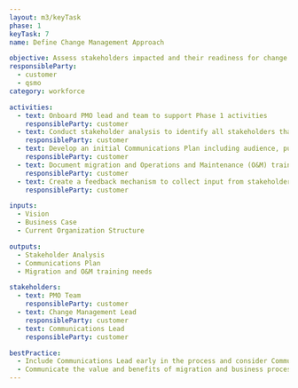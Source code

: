 ```yaml
---
layout: m3/keyTask
phase: 1
keyTask: 7
name: Define Change Management Approach

objective: Assess stakeholders impacted and their readiness for change to inform the change management approach.
responsibleParty:
  - customer
  - qsmo
category: workforce

activities:
  - text: Onboard PMO lead and team to support Phase 1 activities
    responsibleParty: customer
  - text: Conduct stakeholder analysis to identify all stakeholders that will potentially be affected
    responsibleParty: customer
  - text: Develop an initial Communications Plan including audience, purpose, delivery methods, and timeline considerations
    responsibleParty: customer
  - text: Document migration and Operations and Maintenance (O&M) training needs to inform the Target State Concept of Operations (CONOPS) and Initial Scope of Services
    responsibleParty: customer
  - text: Create a feedback mechanism to collect input from stakeholders throughout the program
    responsibleParty: customer

inputs:
  - Vision
  - Business Case
  - Current Organization Structure

outputs:
  - Stakeholder Analysis
  - Communications Plan
  - Migration and O&M training needs

stakeholders:
  - text: PMO Team
    responsibleParty: customer
  - text: Change Management Lead
    responsibleParty: customer
  - text: Communications Lead
    responsibleParty: customer

bestPractice:
  - Include Communications Lead early in the process and consider Communications Lead’s roles throughout the entire process
  - Communicate the value and benefits of migration and business process changes to the larger workforce after the business case and throughout the implementation
---
```

